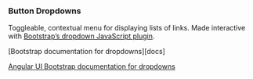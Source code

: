 ### Button Dropdowns

Toggleable, contextual menu for displaying lists of links. Made interactive with [Bootstrap’s dropdown JavaScript plugin][plugin].

[Bootstrap documentation for dropdowns][docs]

[Angular UI Bootstrap documentation for dropdowns][angular docs]


[plugin]: http://getbootstrap.com/javascript/#dropdowns
[bootstrap docs]: http://getbootstrap.com/components/#dropdowns
[angular docs]: https://angular-ui.github.io/bootstrap/#/dropdown
